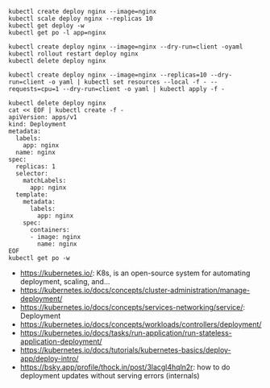 ```
kubectl create deploy nginx --image=nginx
kubectl scale deploy nginx --replicas 10
kubectl get deploy -w
kubectl get po -l app=nginx

kubectl create deploy nginx --image=nginx --dry-run=client -oyaml 
kubectl rollout restart deploy nginx
kubectl delete deploy nginx

kubectl create deploy nginx --image=nginx --replicas=10 --dry-run=client -o yaml | kubectl set resources --local -f - --requests=cpu=1 --dry-run=client -o yaml | kubectl apply -f -

kubectl delete deploy nginx
cat << EOF | kubectl create -f -
apiVersion: apps/v1
kind: Deployment
metadata:
  labels:
    app: nginx
  name: nginx
spec:
  replicas: 1
  selector:
    matchLabels:
      app: nginx
  template:
    metadata:
      labels:
        app: nginx
    spec:
      containers:
      - image: nginx
        name: nginx
EOF
kubectl get po -w
```

- https://kubernetes.io/: K8s, is an open-source system for automating deployment, scaling, and...
- https://kubernetes.io/docs/concepts/cluster-administration/manage-deployment/
- https://kubernetes.io/docs/concepts/services-networking/service/: Deployment
- https://kubernetes.io/docs/concepts/workloads/controllers/deployment/
- https://kubernetes.io/docs/tasks/run-application/run-stateless-application-deployment/
- https://kubernetes.io/docs/tutorials/kubernetes-basics/deploy-app/deploy-intro/
- https://bsky.app/profile/thock.in/post/3lacgl4hqln2r: how to do deployment updates without serving errors (internals)

